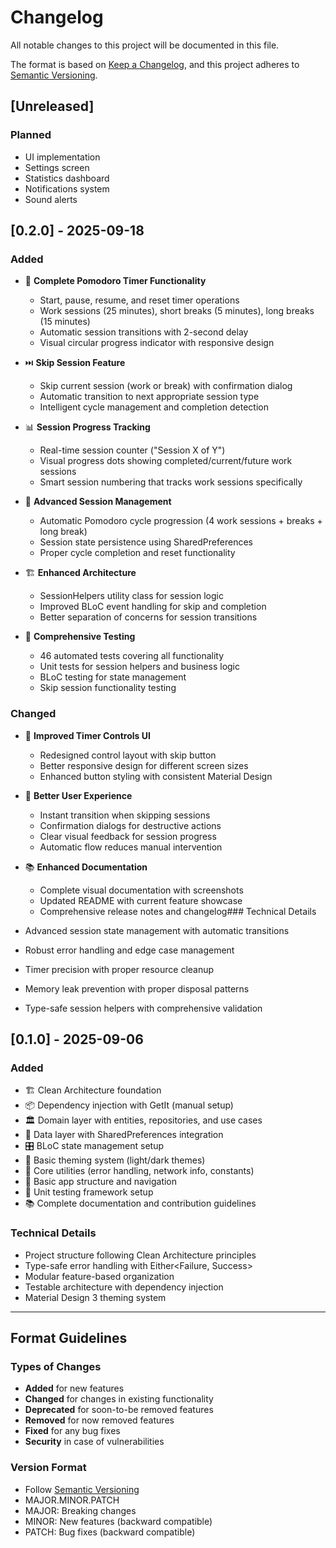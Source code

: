 # Changelog

All notable changes to this project will be documented in this file.

The format is based on [Keep a Changelog](https://keepachangelog.com/en/1.0.0/),
and this project adheres to [Semantic Versioning](https://semver.org/spec/v2.0.0.html).

## [Unreleased]

### Planned
- UI implementation
- Settings screen
- Statistics dashboard
- Notifications system
- Sound alerts

## [0.2.0] - 2025-09-18

### Added
- 🍅 **Complete Pomodoro Timer Functionality**
  - Start, pause, resume, and reset timer operations
  - Work sessions (25 minutes), short breaks (5 minutes), long breaks (15 minutes)
  - Automatic session transitions with 2-second delay
  - Visual circular progress indicator with responsive design

- ⏭️ **Skip Session Feature**
  - Skip current session (work or break) with confirmation dialog
  - Automatic transition to next appropriate session type
  - Intelligent cycle management and completion detection

- 📊 **Session Progress Tracking**
  - Real-time session counter ("Session X of Y")
  - Visual progress dots showing completed/current/future work sessions
  - Smart session numbering that tracks work sessions specifically

- 🎯 **Advanced Session Management**
  - Automatic Pomodoro cycle progression (4 work sessions + breaks + long break)
  - Session state persistence using SharedPreferences
  - Proper cycle completion and reset functionality

- 🏗️ **Enhanced Architecture**
  - SessionHelpers utility class for session logic
  - Improved BLoC event handling for skip and completion
  - Better separation of concerns for session transitions

- 🧪 **Comprehensive Testing**
  - 46 automated tests covering all functionality
  - Unit tests for session helpers and business logic
  - BLoC testing for state management
  - Skip session functionality testing

### Changed
- 🔄 **Improved Timer Controls UI**
  - Redesigned control layout with skip button
  - Better responsive design for different screen sizes
  - Enhanced button styling with consistent Material Design

- 💫 **Better User Experience**
  - Instant transition when skipping sessions
  - Confirmation dialogs for destructive actions
  - Clear visual feedback for session progress
  - Automatic flow reduces manual intervention

- 📚 **Enhanced Documentation**
  - Complete visual documentation with screenshots
  - Updated README with current feature showcase
  - Comprehensive release notes and changelog### Technical Details
- Advanced session state management with automatic transitions
- Robust error handling and edge case management
- Timer precision with proper resource cleanup
- Memory leak prevention with proper disposal patterns
- Type-safe session helpers with comprehensive validation

## [0.1.0] - 2025-09-06

### Added
- 🏗️ Clean Architecture foundation
- 📦 Dependency injection with GetIt (manual setup)
- 🏛️ Domain layer with entities, repositories, and use cases
- 💾 Data layer with SharedPreferences integration
- 🎛️ BLoC state management setup
- 🎨 Basic theming system (light/dark themes)
- 🔧 Core utilities (error handling, network info, constants)
- 📱 Basic app structure and navigation
- 🧪 Unit testing framework setup
- 📚 Complete documentation and contribution guidelines

### Technical Details
- Project structure following Clean Architecture principles
- Type-safe error handling with Either<Failure, Success>
- Modular feature-based organization
- Testable architecture with dependency injection
- Material Design 3 theming system

---

## Format Guidelines

### Types of Changes
- **Added** for new features
- **Changed** for changes in existing functionality
- **Deprecated** for soon-to-be removed features
- **Removed** for now removed features
- **Fixed** for any bug fixes
- **Security** in case of vulnerabilities

### Version Format
- Follow [Semantic Versioning](https://semver.org/)
- MAJOR.MINOR.PATCH
- MAJOR: Breaking changes
- MINOR: New features (backward compatible)
- PATCH: Bug fixes (backward compatible)
